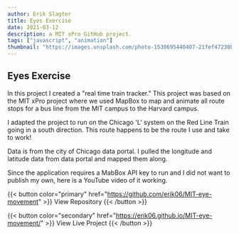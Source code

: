 ```yaml
---
author: Erik Slagter
title: Eyes Exercise
date: 2021-03-12
description: a MIT xPro GitHub project.
tags: ["javascript", "animation"]
thumbnail: "https://images.unsplash.com/photo-1530695440407-21fef47230b1?ixlib=rb-4.0.3&ixid=MnwxMjA3fDB8MHxwaG90by1wYWdlfHx8fGVufDB8fHx8&auto=format&fit=crop&w=1000&q=80" # https://picsum.photos/id/1060/5598/3732
---
```


## Eyes Exercise

In this project I created a "real time train tracker." This project was based on the MIT xPro project where we used MapBox to map and animate all route stops for a bus line from the MIT campus to the Harvard campus.

I adapted the project to run on the Chicago 'L' system on the Red Line Train going in a south direction. This route happens to be the route I use and take to work!

Data is from the city of Chicago data portal. I pulled the longitude and latitude data from data portal and mapped them along.

Since the application requires a MabBox API key to run and I did not want to publish my own, here is a YouTube video of it working.

{{< button color="primary" href="https://github.com/erik06/MIT-eye-movement" >}}
View Repository
{{< /button >}}

{{< button color="secondary" href="https://erik06.github.io/MIT-eye-movement/" >}}
View Live Project
{{< /button >}}
